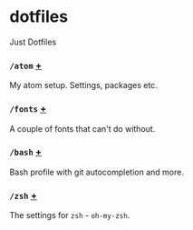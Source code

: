 # dotfiles
Just Dotfiles

### `/atom` [+](atom)
My atom setup. Settings, packages etc.

### `/fonts` [+](fonts)
A couple of fonts that can't do without.

### `/bash` [+](bash)
Bash profile with git autocompletion and more.

### `/zsh` [+](zsh)
The settings for `zsh` - `oh-my-zsh`.
